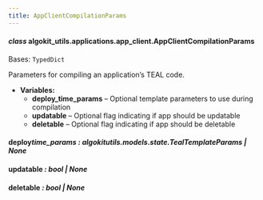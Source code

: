 ```yaml
---
title: AppClientCompilationParams
---
```


#### _class_ algokit_utils.applications.app_client.AppClientCompilationParams

Bases: `TypedDict`

Parameters for compiling an application’s TEAL code.

- **Variables:**
  - **deploy_time_params** – Optional template parameters to use during compilation
  - **updatable** – Optional flag indicating if app should be updatable
  - **deletable** – Optional flag indicating if app should be deletable

#### deploy*time_params *: algokit*utils.models.state.TealTemplateParams | None*

#### updatable _: bool | None_

#### deletable _: bool | None_
